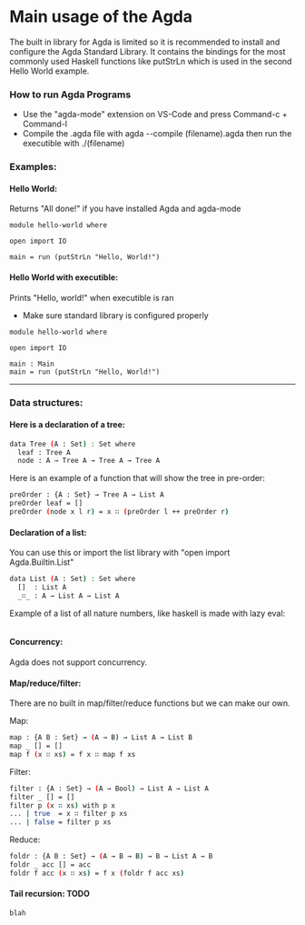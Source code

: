 # Main usage of the Agda

The built in library for Agda is limited so it is recommended to install and configure the Agda Standard Library. 
It contains the bindings for the most commonly used Haskell functions like putStrLn which is used in the second Hello World example.

### How to run Agda Programs
- Use the "agda-mode" extension on VS-Code and press Command-c + Command-l
- Compile the .agda file with agda --compile (filename).agda then run the executible with ./(filename)

### Examples:
#### Hello World:

Returns "All done!" if you have installed Agda and agda-mode
```
module hello-world where

open import IO

main = run (putStrLn "Hello, World!")
```
#### Hello World with executible:

Prints "Hello, world!" when executible is ran
- Make sure standard library is configured properly
```
module hello-world where

open import IO

main : Main
main = run (putStrLn "Hello, World!")
```

---

### Data structures:

#### Here is a declaration of a tree:
```bash
data Tree (A : Set) : Set where
  leaf : Tree A
  node : A → Tree A → Tree A → Tree A
```

Here is an example of a function that will show the tree in pre-order:
```bash
preOrder : {A : Set} → Tree A → List A
preOrder leaf = []
preOrder (node x l r) = x ∷ (preOrder l ++ preOrder r)
```

#### Declaration of a list:
You can use this or import the list library with "open import Agda.Builtin.List"

```bash
data List (A : Set) : Set where
  []  : List A
  _∷_ : A → List A → List A
```

Example of a list of all nature numbers, like haskell is made with lazy eval:
```bash

```

#### Concurrency:
Agda does not support concurrency.

#### Map/reduce/filter:
There are no built in map/filter/reduce functions but we can make our own.

Map:
```bash
map : {A B : Set} → (A → B) → List A → List B
map _ [] = []
map f (x ∷ xs) = f x ∷ map f xs
```

Filter:
```bash
filter : {A : Set} → (A → Bool) → List A → List A
filter _ [] = []
filter p (x ∷ xs) with p x
... | true  = x ∷ filter p xs
... | false = filter p xs
```

Reduce:
```bash
foldr : {A B : Set} → (A → B → B) → B → List A → B
foldr _ acc [] = acc
foldr f acc (x ∷ xs) = f x (foldr f acc xs)
```

#### Tail recursion: TODO
```bash
blah
```
